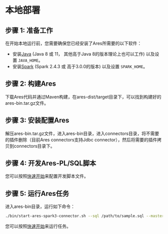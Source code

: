# 本地部署

## 步骤 1: 准备工作

在开始本地运行前，您需要确保您已经安装了Ares所需要的以下软件：

* 安装[Java](https://www.java.com/en/download/) (Java 8 或 11， 其他高于Java 8的版本理论上也可以工作) 以及设置 `JAVA_HOME`。
* 安装[Spark](https://spark.apache.org/downloads.html) (Spark 2.4.3 或 高于3.0.0的版本) 以及设置 `SPARK_HOME`。

## 步骤 2: 构建Ares

下载Ares代码并通过Maven构建，在ares-dist/target目录下，可以找到构建好的ares-bin.tar.gz文件。

## 步骤 3: 安装配置Ares

解压ares-bin.tar.gz文件，进入ares-bin目录，进入connectors目录，将不需要的插件删除（目前Ares connectors支持Jdbc connector），然后将需要的插件拷贝到connectors目录下。

## 步骤 4: 开发Ares-PL/SQL脚本

您可以按照[快速开始](quick-start-ares.md)来配置开发脚本文件。

## 步骤 5: 运行Ares任务

进入ares-bin目录，运行如下命令：

``` bash
./bin/start-ares-spark3-connector.sh --sql /path/to/sample.sql --master spark://127.0.0.1:7077 
``` 

您可以按照[快速开始](quick-start-ares.md)来运行任务。